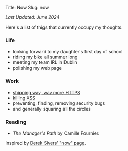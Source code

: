 Title: Now
Slug: now

*Last Updated: June 2024*

Here's a list of thigs that currently occupy my thoughts.

### Life

- looking forward to my daughter's first day of school
- riding my bike all summer long
- meeting my team IRL in Dublin
- polishing my web page

### Work

- [shipping way, way more HTTPS](https://blog.mozilla.org/security/2024/06/05/firefox-will-upgrade-more-mixed-content-in-version-127/)
- [killing XSS](https://wicg.github.io/sanitizer-api/)
- preventing, finding, removing security bugs
- and generally squaring all the circles

### Reading

- *The Manager's Path* by Camille Fournier.

Inspired by [Derek Sivers' "now" page](https://sive.rs/now).
